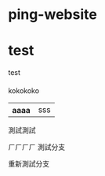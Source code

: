 # ping-website
# test

test
####
<p>kokokoko</p>
<table>
  <tr>
    <th>aaaa</th>
    <td>sss</td>
  <tr>
</table>

測試測試


ㄏㄏㄏㄏ
測試分支

重新測試分支